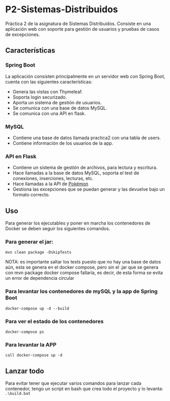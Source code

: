 # P2-Sistemas-Distribuidos
Práctica 2 de la asignatura de Sistemas Distribuidos. Consiste en una aplicación web con soporte para gestión de usuarios y pruebas de casos de excepciones.

## Características
### Spring Boot
La aplicación consisten principalmente en un servidor web con Spring Boot, cuenta con las siguientes características:
- Genera las vistas con Thymeleaf.
- Soporta login securizado.
- Aporta un sistema de gestión de usuarios.
- Se comunica con una base de datos MySQL.
- Se comunica con una API en flask.

### MySQL
- Contiene una base de datos llamada practica2 con una tabla de users.
- Contiene información de los usuarios de la app.

### API en Flask
- Contiene un sistema de gestión de archivos, para lectura y escritura.
- Hace llamadas a la base de datos MySQL, soporta el test de conexiones, inserciones, lecturas, etc.
- Hace llamadas a la API de [Pokémon](https://pokeapi.co/)
- Gestiona las excepciones que se puedan generar y las devuelve bajo un formato correcto.

## Uso
Para generar los ejecutables y poner en marcha los contenedores de Docker se deben seguir los siguientes comandos.

### Para generar el jar:
`mvn clean package -DskipTests`

NOTA: es importante saltar los tests puesto que no hay una base de datos aún, esta se genera en el docker compose, pero sin el .jar que se genera con mvn package docker compose fallaría, es decir, de esta forma se evita un error de dependencia circular

### Para levantar los contenedores de mySQL y la app de Spring Boot
`docker-compose up -d --build`

### Para ver el estado de los contenedores
`docker-compose ps`

### Para levantar la APP
`call docker-compose up -d`

## Lanzar todo
Para evitar tener que ejecutar varios comandos para lanzar cada contenedor, tengo un script en bash que crea todo el proyecto y lo levanta:
`.\build.bat`
